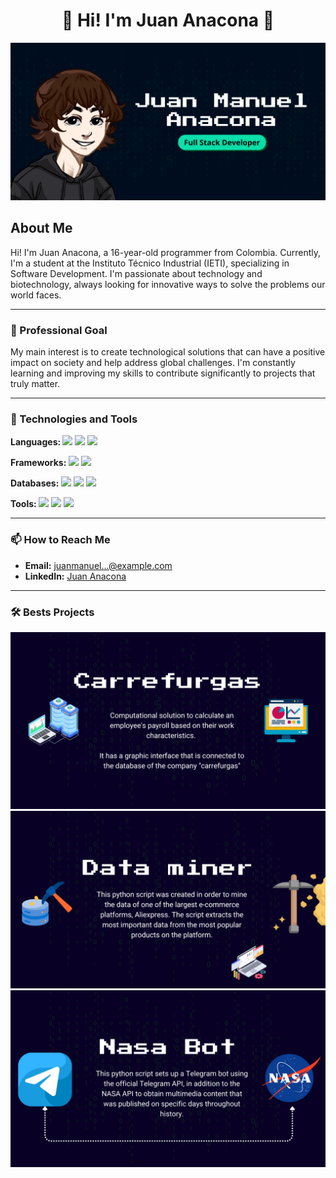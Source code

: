 # <div align="center">👋 Hi! I'm Juan Anacona 👋</div>

<p align="center">
  <img src="./Banner.png">
</p>

## About Me

Hi! I'm Juan Anacona, a 16-year-old programmer from Colombia. Currently, I'm a student at the Instituto Técnico Industrial (IETI), specializing in Software Development. I'm passionate about technology and biotechnology, always looking for innovative ways to solve the problems our world faces.

---

### 🎯 Professional Goal

My main interest is to create technological solutions that can have a positive impact on society and help address global challenges. I'm constantly learning and improving my skills to contribute significantly to projects that truly matter.

---

### 🔧 Technologies and Tools
<p><b>Languages: </b>
 <img src="https://img.shields.io/badge/JavaScript-black?style=flat-square&logo=javascript">
 <img src="https://img.shields.io/badge/Python-black?style=flat-square&logo=python&logoColor=%233776AB">
<img src="https://img.shields.io/badge/Java-orange?style=flat-square&logo=java">
</p>
<p><b>Frameworks: </b>
 <img src="https://img.shields.io/badge/React-black?style=flat-square&logo=react">
 <img src="https://img.shields.io/badge/NodeJs-black?style=flat-square&logo=nodedotjs">
</p>
<p><b>Databases: </b>
 <img src="https://img.shields.io/badge/Firebase-black?style=flat-square&logo=firebase&logoColor=%23ffae00">
 <img src="https://img.shields.io/badge/MySQL-black?style=flat-square&logo=mysql">
<img src="https://img.shields.io/badge/MongoDB-black?style=flat-square&logo=mongodb">
</p>
<p><b>Tools: </b>
  <img src="https://img.shields.io/badge/Git-black?style=flat-square&logo=git">
  <img src="https://img.shields.io/badge/Linux-black?style=flat-square&logo=linux&logoColor=%23ffffff">
  <img src="https://img.shields.io/badge/Docker-black?style=flat-square&logo=docker">
</p>

---

### 📫 How to Reach Me

- **Email:** [juanmanuel...@example.com](mailto:juanmanuelanaconamorales@gmail.com)
- **LinkedIn:** [Juan Anacona](https://www.linkedin.com/in/juan-anacona-96a461268/)

---

### 🛠️ Bests Projects

<a href="https://github.com/JuanAnacona15/Carrefurgas" width="30%">
  <img src="./Carrefurgas.png">
</a>
<a href="https://github.com/JuanAnacona15/Scrapper" width="30%">
  <img src="./Scrapper.png">
</a>
<a href="https://github.com/JuanAnacona15/nasaBotT" width="30%">
  <img src="./NasaBot.png">
</a>
